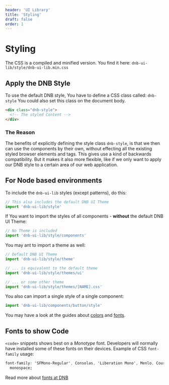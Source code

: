 ```yaml
---
header: 'UI Library'
title: 'Styling'
draft: false
order: 1
---
```


# Styling

The CSS is a compiled and minified version. You find it here: `dnb-ui-lib/style/dnb-ui-lib.min.css`

## Apply the DNB Style

To use the default DNB style, You have to define a CSS class called: `dnb-style`
You could also set this class on the document body.

<!-- prettier-ignore-start -->
```html
<div class="dnb-style">
  <!-- The styled Content -->
</div>
```
<!-- prettier-ignore-end -->

### The Reason

The benefits of explicitly defining the style class `dnb-style`, is that we then can use the components by their own, without effecting all the existing styled browser elements and tags. This gives use a kind of backwards compatibility.
But it makes it also more flexible, like if we only want to apply our DNB style to a certain area of our web application.

## For Node based environments

To include the `dnb-ui-lib` styles (except patterns), do this:

```js
// This also includes the default DNB UI Theme
import 'dnb-ui-lib/style'
```

If You want to import the styles of all components - **without** the default DNB UI Theme:

```js
// No Theme is included
import 'dnb-ui-lib/style/components'
```

You may ant to import a theme as well:

```js
// Default DNB UI Theme
import 'dnb-ui-lib/style/theme'

// ... is equivalent to the default theme
import 'dnb-ui-lib/style/themes/ui'

// ... or some other theme
import 'dnb-ui-lib/style/themes/[NAME].css'
```

You also can import a single style of a single component:

```js
import 'dnb-ui-lib/components/button/style'
```

You may have a look at the guides about [colors](/quickguide-designer/colors/) and [fonts](/quickguide-designer/fonts/#fonts-to-show-code).

## Fonts to show Code

`<code>` snippets shows best on a _Monotype_ font. Developers will normally have installed some of these fonts on their devices. Example of CSS `font-family` usage:

```css
font-family: 'SFMono-Regular', Consolas, 'Liberation Mono', Menlo, Courier,
  monospace;
```

Read more about [fonts at DNB](/quickguide-designer/fonts/)
